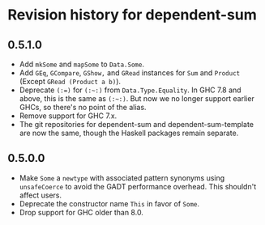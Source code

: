 # Revision history for dependent-sum

## 0.5.1.0

* Add `mkSome` and `mapSome` to `Data.Some`.
* Add `GEq`, `GCompare`, `GShow,` and `GRead` instances for `Sum` and `Product` (Except `GRead (Product a b)`).
* Deprecate `(:=)` for `(:~:)` from `Data.Type.Equality`.
  In GHC 7.8 and above, this is the same as `(:~:)`.
  But now we no longer support earlier GHCs, so there's no point of the alias.
* Remove support for GHC 7.x.
* The git repositories for dependent-sum and dependent-sum-template are now the same, though the Haskell packages remain separate.

## 0.5.0.0

* Make `Some` a `newtype` with associated pattern synonyms using `unsafeCoerce`
  to avoid the GADT performance overhead. This shouldn't affect users.
* Deprecate the constructor name `This` in favor of `Some`.
* Drop support for GHC older than 8.0.
